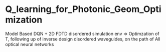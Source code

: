 # Q_learning_for_Photonic_Geom_Optimization


Model Based DQN + 2D FDTD disordered simulation env => Optimzation of T, following up of inverse design disordered waveguides, on the path of All optical neural networks
